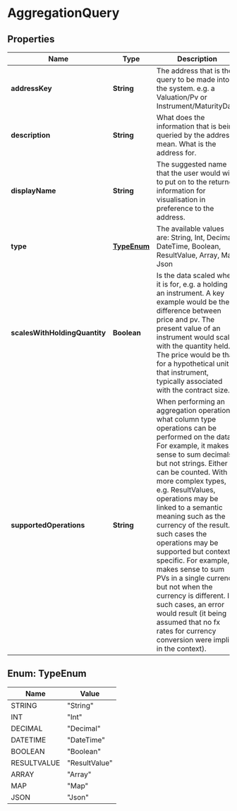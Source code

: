 

# AggregationQuery


## Properties

Name | Type | Description | Notes
------------ | ------------- | ------------- | -------------
**addressKey** | **String** | The address that is the query to be made into the system. e.g. a Valuation/Pv or Instrument/MaturityDate | 
**description** | **String** | What does the information that is being queried by the address mean. What is the address for. | 
**displayName** | **String** | The suggested name that the user would wish to put on to the returned information for visualisation in preference to the address. | 
**type** | [**TypeEnum**](#TypeEnum) | The available values are: String, Int, Decimal, DateTime, Boolean, ResultValue, Array, Map, Json | 
**scalesWithHoldingQuantity** | **Boolean** | Is the data scaled when it is for, e.g. a holding in an instrument. A key example would be the difference between price and pv. The present value  of an instrument would scale with the quantity held. The price would be that for a hypothetical unit of that instrument, typically associated with the  contract size. | 
**supportedOperations** | **String** | When performing an aggregation operation, what column type operations can be performed on the data. For example, it makes sense to sum decimals but  not strings. Either can be counted. With more complex types, e.g. ResultValues, operations may be linked to a semantic meaning such as the currency  of the result. In such cases the operations may be supported but context specific. For example, it makes sense to sum PVs in a single currency but not  when the currency is different. In such cases, an error would result (it being assumed that no fx rates for currency conversion were implicit in the context). | 



## Enum: TypeEnum

Name | Value
---- | -----
STRING | &quot;String&quot;
INT | &quot;Int&quot;
DECIMAL | &quot;Decimal&quot;
DATETIME | &quot;DateTime&quot;
BOOLEAN | &quot;Boolean&quot;
RESULTVALUE | &quot;ResultValue&quot;
ARRAY | &quot;Array&quot;
MAP | &quot;Map&quot;
JSON | &quot;Json&quot;



